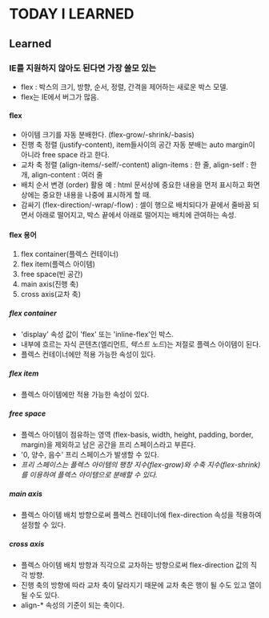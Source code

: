 # TODAY I LEARNED

## Learned

### IE를 지원하지 않아도 된다면 가장 쓸모 있는

- flex : 박스의 크기, 방향, 순서, 정렬, 간격을 제어하는 새로운 박스 모델.
- flex는 IE에서 버그가 많음.

#### flex

- 아이템 크기를 자동 분배한다. (flex-grow/-shrink/-basis)
- 진행 축 정렬 (justify-content), item들사이의 공간 자동 분배는 auto margin이 아니라 free space 라고 한다.
- 교차 축 정렬 (align-items/-self/-content) align-items : 한 줄, align-self : 한 개, align-content : 여러 줄
- 배치 순서 변경 (order) 활용 예 : html 문서상에 중요한 내용을 먼저 표시하고 화면상에는 중요한 내용을 나중에 표시하게 할 때.
- 감싸기 (flex-direction/-wrap/-flow) : 셀이 행으로 배치되다가 끝에서 줄바꿈 되면서 아래로 떨어지고, 박스 끝에서 아래로 떨어지는 배치에 관여하는 속성.

#### flex 용어

1. flex container(플렉스 컨테이너)
2. flex item(플렉스 아이템)
3. free space(빈 공간)
4. main axis(진행 축)
5. cross axis(교차 축)

##### flex container

- 'display' 속성 값이 'flex' 또는 'inline-flex'인 박스.
- 내부에 흐르는 자식 콘텐츠(엘리먼트, *텍스트 노드*)는 저절로 플렉스 아이템이 된다.
- 플렉스 컨테이너에만 적용 가능한 속성이 있다.

##### flex item

- 플렉스 아이템에만 적용 가능한 속성이 있다.

##### free space

- 플렉스 아이템이 점유하는 영역 (flex-basis, width, height, padding, border, margin)을 제외하고 남은 공간을 프리 스페이스라고 부른다.
- '0, 양수, 음수' 프리 스페이스가 발생할 수 있다.
- *프리 스페이스는 플렉스 아이템의 팽창 지수(flex-grow)와 수축 지수(flex-shrink)를 이용하여 플렉스 아이템으로 분배할 수 있다.*

##### main axis

- 플렉스 아이템 배치 방향으로써 플렉스 컨테이너에 flex-direction 속성을 적용하여 설정할 수 있다.

##### cross axis

- 플렉스 아이템 배치 방향과 직각으로 교차하는 방향으로써 flex-direction 값의 직각 방향.
- 진행 축의 방향에 따라 교차 축이 달라지기 때문에 교차 축은 행이 될 수도 있고 열이 될 수도 있다.
- align-\* 속성의 기준이 되는 축이다.

